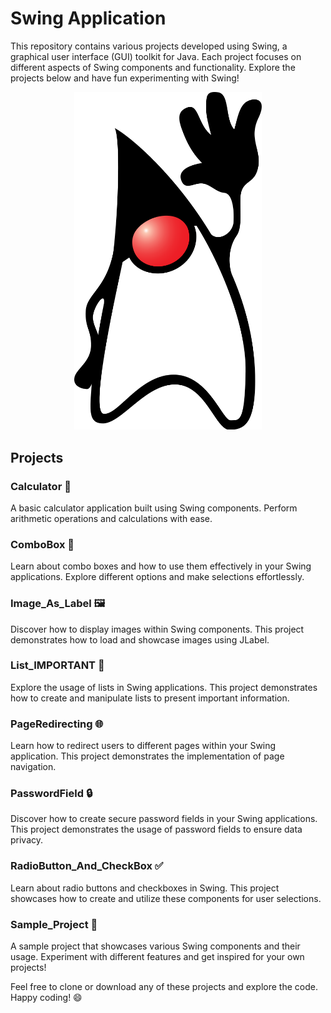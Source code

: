 # Swing Application

This repository contains various projects developed using Swing, a graphical user interface (GUI) toolkit for Java. Each project focuses on different aspects of Swing components and functionality. Explore the projects below and have fun experimenting with Swing!

<p align="center">
  <img src="javswing.png" width="300">
</p>

 

## Projects


### Calculator 🧮
A basic calculator application built using Swing components. Perform arithmetic operations and calculations with ease.


### ComboBox 🔄
Learn about combo boxes and how to use them effectively in your Swing applications. Explore different options and make selections effortlessly.

### Image_As_Label 🖼️
Discover how to display images within Swing components. This project demonstrates how to load and showcase images using JLabel.


### List_IMPORTANT 📜
Explore the usage of lists in Swing applications. This project demonstrates how to create and manipulate lists to present important information.


### PageRedirecting 🌐
Learn how to redirect users to different pages within your Swing application. This project demonstrates the implementation of page navigation.


### PasswordField 🔒
Discover how to create secure password fields in your Swing applications. This project demonstrates the usage of password fields to ensure data privacy.


### RadioButton_And_CheckBox ✅
Learn about radio buttons and checkboxes in Swing. This project showcases how to create and utilize these components for user selections.


### Sample_Project 🎉
A sample project that showcases various Swing components and their usage. Experiment with different features and get inspired for your own projects!

Feel free to clone or download any of these projects and explore the code. Happy coding! 😄

